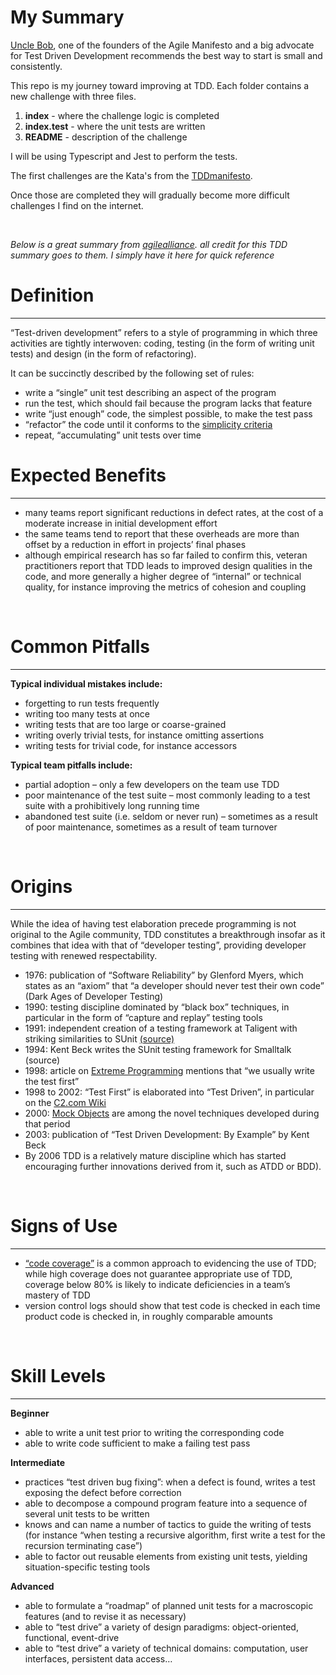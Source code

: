 # My Summary

[Uncle Bob](https://en.wikipedia.org/wiki/Robert_C._Martin), one of the founders of the Agile Manifesto and a big advocate for Test Driven Development recommends the best way to start is small and consistently.

This repo is my journey toward improving at TDD. Each folder contains a new challenge with three files.

1. **index** - where the challenge logic is completed
1. **index.test** - where the unit tests are written
1. **README** - description of the challenge

I will be using Typescript and Jest to perform the tests.

The first challenges are the Kata's from the [TDDmanifesto](https://tddmanifesto.com/exercises/).

Once those are completed they will gradually become more difficult challenges I find on the internet.

<br>

_Below is a great summary from [agilealliance](<https://www.agilealliance.org/glossary/tdd/#q=~(infinite~false~filters~(postType~(~'page~'post~'aa_book~'aa_event_session~'aa_experience_report~'aa_glossary~'aa_research_paper~'aa_video)~tags~(~'tdd))~searchTerm~'~sort~false~sortDirection~'asc~page~1)>)._
_all credit for this TDD summary goes to them. I simply have it here for quick reference_

# Definition

---

“Test-driven development” refers to a style of programming in which three activities are tightly interwoven: coding, testing (in the form of writing unit tests) and design (in the form of refactoring).

It can be succinctly described by the following set of rules:

- write a “single” unit test describing an aspect of the program
- run the test, which should fail because the program lacks that feature
- write “just enough” code, the simplest possible, to make the test pass
- “refactor” the code until it conforms to the [simplicity criteria](https://www.agilealliance.org/glossary/rules-of-simplicity/)
- repeat, “accumulating” unit tests over time
  <br>

# Expected Benefits

---

- many teams report significant reductions in defect rates, at the cost of a moderate increase in initial development effort
- the same teams tend to report that these overheads are more than offset by a reduction in effort in projects’ final phases
- although empirical research has so far failed to confirm this, veteran practitioners report that TDD leads to improved design qualities in the code, and more generally a higher degree of “internal” or technical quality, for instance improving the metrics of cohesion and coupling

<br>

# Common Pitfalls

---

**Typical individual mistakes include:**

- forgetting to run tests frequently
- writing too many tests at once
- writing tests that are too large or coarse-grained
- writing overly trivial tests, for instance omitting assertions
- writing tests for trivial code, for instance accessors

**Typical team pitfalls include:**

- partial adoption – only a few developers on the team use TDD
- poor maintenance of the test suite – most commonly leading to a test suite with a prohibitively long running time
- abandoned test suite (i.e. seldom or never run) – sometimes as a result of poor maintenance, sometimes as a result of team turnover

<br>

# Origins

---

While the idea of having test elaboration precede programming is not original to the Agile community, TDD constitutes a breakthrough insofar as it combines that idea with that of “developer testing”, providing developer testing with renewed respectability.

- 1976: publication of “Software Reliability” by Glenford Myers, which states as an “axiom” that “a developer should never test their own code” (Dark Ages of Developer Testing)
- 1990: testing discipline dominated by “black box” techniques, in particular in the form of “capture and replay” testing tools
- 1991: independent creation of a testing framework at Taligent with striking similarities to SUnit [(source)](https://shebanator.com/2007/08/21/a-brief-history-of-test-frameworks/)
- 1994: Kent Beck writes the SUnit testing framework for Smalltalk (source)
- 1998: article on [Extreme Programming](<https://www.agilealliance.org/glossary/xp/#q=~(infinite~false~filters~(postType~(~'post~'aa_book~'aa_event_session~'aa_experience_report~'aa_glossary~'aa_research_paper~'aa_video)~tags~(~'xp))~searchTerm~'~sort~false~sortDirection~'asc~page~1)>) mentions that “we usually write the test first”
- 1998 to 2002: “Test First” is elaborated into “Test Driven”, in particular on the [C2.com Wiki](http://wiki.c2.com/?TestDrivenDevelopment)
- 2000: [Mock Objects](<https://www.agilealliance.org/glossary/mocks/#q=~(infinite~false~filters~(postType~(~'page~'post~'aa_book~'aa_event_session~'aa_experience_report~'aa_glossary~'aa_research_paper~'aa_video)~tags~(~'mock*20objects))~searchTerm~'~sort~false~sortDirection~'asc~page~1)>) are among the novel techniques developed during that period
- 2003: publication of “Test Driven Development: By Example” by Kent Beck
- By 2006 TDD is a relatively mature discipline which has started encouraging further innovations derived from it, such as ATDD or BDD).

<br>

# Signs of Use

---

- [“code coverage”](https://en.wikipedia.org/wiki/Code_coverage) is a common approach to evidencing the use of TDD; while high coverage does not guarantee appropriate use of TDD, coverage below 80% is likely to indicate deficiencies in a team’s mastery of TDD
- version control logs should show that test code is checked in each time product code is checked in, in roughly comparable amounts

<br>

# Skill Levels

---

**Beginner**

- able to write a unit test prior to writing the corresponding code
- able to write code sufficient to make a failing test pass

**Intermediate**

- practices “test driven bug fixing”: when a defect is found, writes a test exposing the defect before correction
- able to decompose a compound program feature into a sequence of several unit tests to be written
- knows and can name a number of tactics to guide the writing of tests (for instance “when testing a recursive algorithm, first write a test for the recursion terminating case”)
- able to factor out reusable elements from existing unit tests, yielding situation-specific testing tools

**Advanced**

- able to formulate a “roadmap” of planned unit tests for a macroscopic features (and to revise it as necessary)
- able to “test drive” a variety of design paradigms: object-oriented, functional, event-drive
- able to “test drive” a variety of technical domains: computation, user interfaces, persistent data access…
